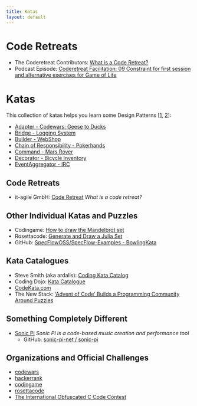 ```yaml
---
title: Katas
layout: default
---
```


# Code Retreats

- The Coderetreat Contributors: [What is a Code Retreat?](https://www.coderetreat.org/the-workshop/)
- Podcast Episode: [Coderetreat Facilitation: 09 Constraint for first session and alternative exercises for Game of Life](https://coderetreat-facilitation.code-cop.org/2020/03/constraint-for-first-session-and.html)

# Katas

This collection of katas helps you learn some Design Patterns [[1](#ref-1), [2](#ref-2)]:

- [Adapter - Codewars: Geese to Ducks](https://www.codewars.com/kata/5792e2e93467db66a000009f)
- [Bridge - Logging System](https://github.com/wonderbird/kata-gof-pattern-bridge-logger)
- [Builder - WebShop](https://github.com/wonderbird/kata-gof-builder-pattern-shop-order-completion)
- [Chain of Responsibility - Pokerhands](https://github.com/wonderbird/kata-gof-chain-of-responsibility-pokerhands)
- [Command - Mars Rover](https://github.com/wonderbird/kata-gof-pattern-command-mars-rover)
- [Decorator - Bicycle Inventory](https://github.com/wonderbird/kata-gof-decorator-bicycle-inventory)
- [EventAggregator - IRC](https://github.com/wonderbird/kata-gof-pattern-eventaggregator-irc)

## Code Retreats

- it-agile GmbH: [Code Retreat](https://www.it-agile.de/wissen/agiles-engineering/code-retreat/) *What is a code retreat?*

## Other Individual Katas and Puzzles

- Codingame: [How to draw the Mandelbrot set](https://www.codingame.com/playgrounds/2358/how-to-plot-the-mandelbrot-set)
- Rosettacode: [Generate and Draw a Julia Set](https://rosettacode.org/wiki/Julia_set)
- GitHub: [SpecFlowOSS/SpecFlow-Examples - BowlingKata](https://github.com/SpecFlowOSS/SpecFlow-Examples/tree/master/BowlingKata)

## Kata Catalogues

- Steve Smith (aka ardalis): [Coding Kata Catalog](https://github.com/ardalis/kata-catalog)
- Coding Dojo: [Kata Catalogue](https://codingdojo.org/KataCatalogue/)
- [CodeKata.com](http://codekata.com/)
- The New Stack: [‘Advent of Code’ Builds a Programming Community Around Puzzles](https://thenewstack.io/advent-of-code-builds-a-programming-community-around-puzzles/)

## Something Completely Different

- [Sonic Pi](https://sonic-pi.net/) *Sonic Pi is a code-based music creation and performance tool*
  - GitHub: [sonic-pi-net / sonic-pi](https://github.com/sonic-pi-net/sonic-pi)

## Organizations and Official Challenges

- [codewars](https://www.codewars.com)
- [hackerrank](https://www.hackerrank.com/)
- [codingame](https://www.codingame.com)
- [rosettacode](https://rosettacode.org/wiki/Rosetta_Code)
- [The International Obfuscated C Code Contest](http://www.ioccc.org/)
